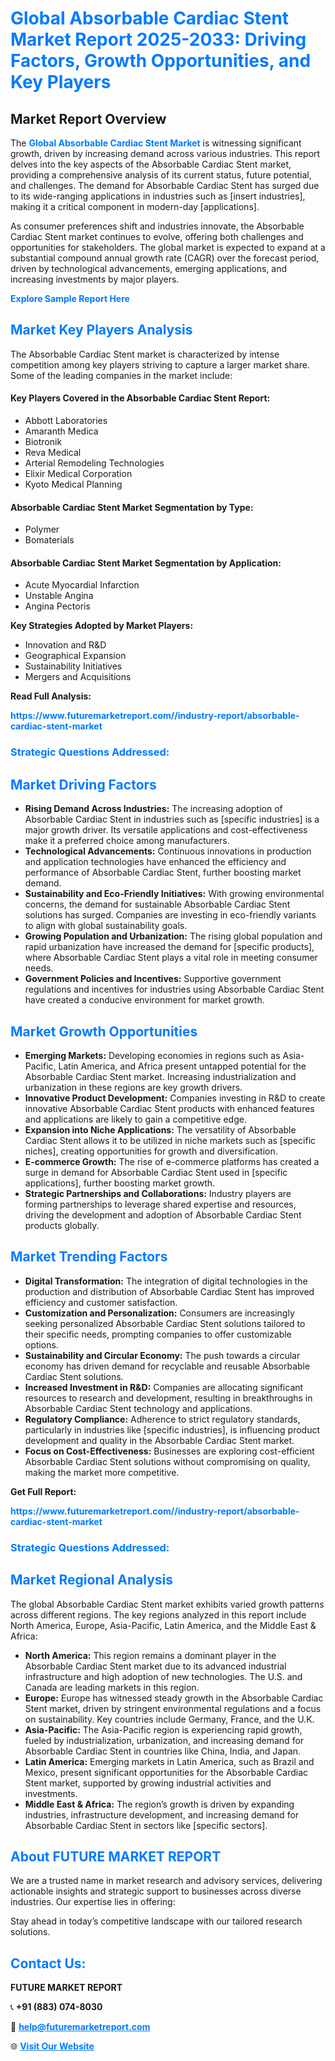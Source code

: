 <h1 style="color: #007BFF;">Global Absorbable Cardiac Stent Market Report 2025-2033: Driving Factors, Growth Opportunities, and Key Players</h1>

<section id="overview">
<h2>Market Report Overview</h2>
<p>The <a href="https://www.futuremarketreport.com//industry-report/absorbable-cardiac-stent-market" style="color: #007BFF; text-decoration: none;"><strong>Global Absorbable Cardiac Stent Market</strong></a> is witnessing significant growth, driven by increasing demand across various industries. This report delves into the key aspects of the Absorbable Cardiac Stent market, providing a comprehensive analysis of its current status, future potential, and challenges. The demand for Absorbable Cardiac Stent has surged due to its wide-ranging applications in industries such as [insert industries], making it a critical component in modern-day [applications].</p>
<p>As consumer preferences shift and industries innovate, the Absorbable Cardiac Stent market continues to evolve, offering both challenges and opportunities for stakeholders. The global market is expected to expand at a substantial compound annual growth rate (CAGR) over the forecast period, driven by technological advancements, emerging applications, and increasing investments by major players.</p>
</section>

<section id="overview">
<p><a href="https://www.futuremarketreport.com//request-sample/reportId=78703" style="color: #007BFF; text-decoration: none;"><strong>Explore Sample Report Here</strong></a></p>
</section>

<section id="key-players">
<h2 style="color: #007BFF;">Market Key Players Analysis</h2>
<p>The Absorbable Cardiac Stent market is characterized by intense competition among key players striving to capture a larger market share. Some of the leading companies in the market include:</p>
<h4>Key Players Covered in the Absorbable Cardiac Stent Report:</h4>
<ul><li>Abbott Laboratories</li><li>Amaranth Medica</li><li>Biotronik</li><li>Reva Medical</li><li>Arterial Remodeling Technologies</li><li>Elixir Medical Corporation</li><li>Kyoto Medical Planning</li></ul>
<h4>Absorbable Cardiac Stent Market Segmentation by Type:</h4>
<ul><li>Polymer</li><li>Bomaterials</li></ul>

<h4>Absorbable Cardiac Stent Market Segmentation by Application:</h4>
<ul><li>Acute Myocardial Infarction</li><li>Unstable Angina</li><li>Angina Pectoris</li></ul>
<p><strong>Key Strategies Adopted by Market Players:</strong></p>
<ul>
<li>Innovation and R&D</li>
<li>Geographical Expansion</li>
<li>Sustainability Initiatives</li>
<li>Mergers and Acquisitions</li>
</ul>
</section>

<section>
<p><strong>Read Full Analysis: </strong></p><a href="https://www.futuremarketreport.com//industry-report/absorbable-cardiac-stent-market" style="color: #007BFF; text-decoration: none;"><strong>https://www.futuremarketreport.com//industry-report/absorbable-cardiac-stent-market</strong></a>
<h3 style="color: #007BFF;">Strategic Questions Addressed:</h3>
</section>

<section id="driving-factors">
<h2 style="color: #007BFF;">Market Driving Factors</h2>
<ul>
<li><strong>Rising Demand Across Industries:</strong> The increasing adoption of Absorbable Cardiac Stent in industries such as [specific industries] is a major growth driver. Its versatile applications and cost-effectiveness make it a preferred choice among manufacturers.</li>
<li><strong>Technological Advancements:</strong> Continuous innovations in production and application technologies have enhanced the efficiency and performance of Absorbable Cardiac Stent, further boosting market demand.</li>
<li><strong>Sustainability and Eco-Friendly Initiatives:</strong> With growing environmental concerns, the demand for sustainable Absorbable Cardiac Stent solutions has surged. Companies are investing in eco-friendly variants to align with global sustainability goals.</li>
<li><strong>Growing Population and Urbanization:</strong> The rising global population and rapid urbanization have increased the demand for [specific products], where Absorbable Cardiac Stent plays a vital role in meeting consumer needs.</li>
<li><strong>Government Policies and Incentives:</strong> Supportive government regulations and incentives for industries using Absorbable Cardiac Stent have created a conducive environment for market growth.</li>
</ul>
</section>

<section id="growth-opportunities">
<h2 style="color: #007BFF;">Market Growth Opportunities</h2>
<ul>
<li><strong>Emerging Markets:</strong> Developing economies in regions such as Asia-Pacific, Latin America, and Africa present untapped potential for the Absorbable Cardiac Stent market. Increasing industrialization and urbanization in these regions are key growth drivers.</li>
<li><strong>Innovative Product Development:</strong> Companies investing in R&D to create innovative Absorbable Cardiac Stent products with enhanced features and applications are likely to gain a competitive edge.</li>
<li><strong>Expansion into Niche Applications:</strong> The versatility of Absorbable Cardiac Stent allows it to be utilized in niche markets such as [specific niches], creating opportunities for growth and diversification.</li>
<li><strong>E-commerce Growth:</strong> The rise of e-commerce platforms has created a surge in demand for Absorbable Cardiac Stent used in [specific applications], further boosting market growth.</li>
<li><strong>Strategic Partnerships and Collaborations:</strong> Industry players are forming partnerships to leverage shared expertise and resources, driving the development and adoption of Absorbable Cardiac Stent products globally.</li>
</ul>
</section>

<section id="trending-factors">
<h2 style="color: #007BFF;">Market Trending Factors</h2>
<ul>
<li><strong>Digital Transformation:</strong> The integration of digital technologies in the production and distribution of Absorbable Cardiac Stent has improved efficiency and customer satisfaction.</li>
<li><strong>Customization and Personalization:</strong> Consumers are increasingly seeking personalized Absorbable Cardiac Stent solutions tailored to their specific needs, prompting companies to offer customizable options.</li>
<li><strong>Sustainability and Circular Economy:</strong> The push towards a circular economy has driven demand for recyclable and reusable Absorbable Cardiac Stent solutions.</li>
<li><strong>Increased Investment in R&D:</strong> Companies are allocating significant resources to research and development, resulting in breakthroughs in Absorbable Cardiac Stent technology and applications.</li>
<li><strong>Regulatory Compliance:</strong> Adherence to strict regulatory standards, particularly in industries like [specific industries], is influencing product development and quality in the Absorbable Cardiac Stent market.</li>
<li><strong>Focus on Cost-Effectiveness:</strong> Businesses are exploring cost-efficient Absorbable Cardiac Stent solutions without compromising on quality, making the market more competitive.</li>
</ul>
</section>

<section>
<p><strong>Get Full Report: </strong></p><a href="https://www.futuremarketreport.com//industry-report/absorbable-cardiac-stent-market" style="color: #007BFF; text-decoration: none;"><strong>https://www.futuremarketreport.com//industry-report/absorbable-cardiac-stent-market</strong></a>
<h3 style="color: #007BFF;">Strategic Questions Addressed:</h3>
</section>


<section id="regional-analysis">
<h2 style="color: #007BFF;">Market Regional Analysis</h2>
<p>The global Absorbable Cardiac Stent market exhibits varied growth patterns across different regions. The key regions analyzed in this report include North America, Europe, Asia-Pacific, Latin America, and the Middle East & Africa:</p>
<ul>
<li><strong>North America:</strong> This region remains a dominant player in the Absorbable Cardiac Stent market due to its advanced industrial infrastructure and high adoption of new technologies. The U.S. and Canada are leading markets in this region.</li>
<li><strong>Europe:</strong> Europe has witnessed steady growth in the Absorbable Cardiac Stent market, driven by stringent environmental regulations and a focus on sustainability. Key countries include Germany, France, and the U.K.</li>
<li><strong>Asia-Pacific:</strong> The Asia-Pacific region is experiencing rapid growth, fueled by industrialization, urbanization, and increasing demand for Absorbable Cardiac Stent in countries like China, India, and Japan.</li>
<li><strong>Latin America:</strong> Emerging markets in Latin America, such as Brazil and Mexico, present significant opportunities for the Absorbable Cardiac Stent market, supported by growing industrial activities and investments.</li>
<li><strong>Middle East & Africa:</strong> The region’s growth is driven by expanding industries, infrastructure development, and increasing demand for Absorbable Cardiac Stent in sectors like [specific sectors].</li>
</ul>
</section>

<footer>
<h2 style="color: #007BFF;">About FUTURE MARKET REPORT</h2>
<p>We are a trusted name in market research and advisory services, delivering actionable insights and strategic support to businesses across diverse industries. Our expertise lies in offering:</p>

<p>Stay ahead in today’s competitive landscape with our tailored research solutions.</p>

<h2 style="color: #007BFF;">Contact Us:</h2>
<p><strong>FUTURE MARKET REPORT</strong></p>
<p>📞 <strong>+91 (883) 074-8030</strong></p>
<p>📧 <strong><a href="mailto:help@futuremarketreport.com" style="color: #007BFF;">help@futuremarketreport.com</a></strong></p>
<p>🌐 <strong><a href="https://www.futuremarketreport.com/" style="color: #007BFF;">Visit Our Website</a></strong></p>
</footer>